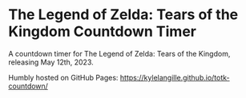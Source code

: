 # The Legend of Zelda: Tears of the Kingdom Countdown Timer

A countdown timer for The Legend of Zelda: Tears of the Kingdom, releasing May 12th, 2023.

Humbly hosted on GitHub Pages: https://kylelangille.github.io/totk-countdown/
